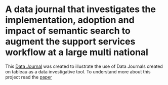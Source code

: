 # A data journal that investigates the implementation, adoption and impact of semantic search to augment the support services workflow at a large multi national

This [Data Journal](https://public.tableau.com/profile/atri.basu#!/vizhome/InvestigatingtheimpactofAIonsearchamultinational/Augmentedsearchesbyquarter) was created to illustrate the use of Data Journals created on tableau as a data investigative tool. To understand more about this project read the [paper](https://github.com/atbasu/data_jouranl_augmented_search/blob/main/Data_Jounral_Paper.pdf)

